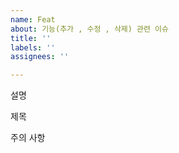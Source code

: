 ```yaml
---
name: Feat
about: 기능(추가 , 수정 , 삭제) 관련 이슈
title: ''
labels: ''
assignees: ''

---
```


설명

제목 

주의 사항
